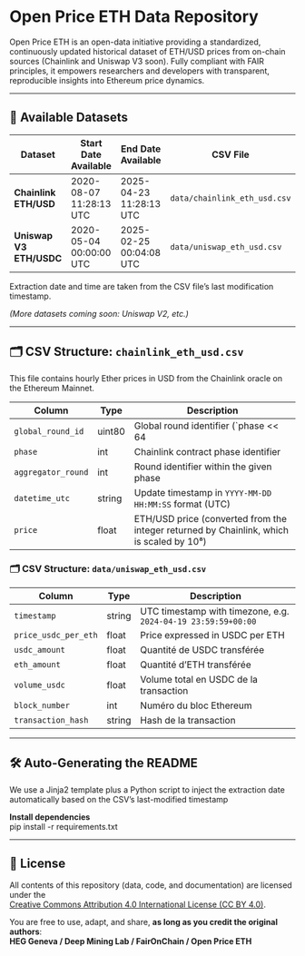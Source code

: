 # Open Price ETH Data Repository
Open Price ETH is an open-data initiative providing a standardized, continuously updated historical dataset of ETH/USD prices from on-chain sources (Chainlink and Uniswap V3 soon). Fully compliant with FAIR principles, it empowers researchers and developers with transparent, reproducible insights into Ethereum price dynamics.

---

## 📅 Available Datasets

| Dataset                | Start Date Available       | End Date Available     | CSV File                                          | Extraction Script                 |
|------------------------|----------------------------|------------------------|---------------------------------------------------|-----------------------------------|
| **Chainlink ETH/USD**  | 2020-08-07 11:28:13 UTC    | 2025-04-23 11:28:13 UTC| `data/chainlink_eth_usd.csv`                      | `scripts/chainlink_dicho.py`      |
| **Uniswap V3 ETH/USDC**| 2020-05-04 00:00:00 UTC    | 2025-02-25 00:04:08 UTC| `data/uniswap_eth_usd.csv`                        | `scripts/Uniswap_process_logs.py` |

Extraction date and time are taken from the CSV file’s last modification timestamp.

*(More datasets coming soon: Uniswap V2, etc.)*

---

## 🗂 CSV Structure: `chainlink_eth_usd.csv`

This file contains hourly Ether prices in USD from the Chainlink oracle on the Ethereum Mainnet.

| Column             | Type    | Description                                                                                     |
|--------------------|---------|-------------------------------------------------------------------------------------------------|
| `global_round_id`  | uint80  | Global round identifier (`phase << 64 | aggregator_round_id`)                                   |
| `phase`            | int     | Chainlink contract phase identifier                                                             |
| `aggregator_round` | int     | Round identifier within the given phase                                                         |
| `datetime_utc`     | string  | Update timestamp in `YYYY-MM-DD HH:MM:SS` format (UTC)                                          |
| `price`            | float   | ETH/USD price (converted from the integer returned by Chainlink, which is scaled by 10⁸)        |



### 🗂 CSV Structure: `data/uniswap_eth_usd.csv`

| Column               | Type    | Description                                                                                       |
|----------------------|---------|---------------------------------------------------------------------------------------------------|
| `timestamp`          | string  | UTC timestamp with timezone, e.g. `2024-04-19 23:59:59+00:00`                                     |
| `price_usdc_per_eth` | float   | Price expressed in USDC per ETH                                                                  |
| `usdc_amount`        | float   | Quantité de USDC transférée                                                                      |
| `eth_amount`         | float   | Quantité d’ETH transférée                                                                        |
| `volume_usdc`        | float   | Volume total en USDC de la transaction                                                           |
| `block_number`       | int     | Numéro du bloc Ethereum                                                                          |
| `transaction_hash`   | string  | Hash de la transaction                                                                           |



---

## 🛠️ Auto-Generating the README

We use a Jinja2 template plus a Python script to inject the extraction date automatically based on the CSV’s last-modified timestamp

**Install dependencies**  
   pip install -r requirements.txt

---

## 🧾 License

All contents of this repository (data, code, and documentation) are licensed under the  
[Creative Commons Attribution 4.0 International License (CC BY 4.0)](https://creativecommons.org/licenses/by/4.0/).  

You are free to use, adapt, and share, **as long as you credit the original authors**:  
**HEG Geneva / Deep Mining Lab / FairOnChain / Open Price ETH**